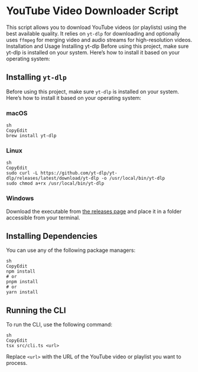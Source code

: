 # YouTube Video Downloader Script

This script allows you to download YouTube videos (or playlists) using the best available quality. It relies on `yt-dlp` for downloading and optionally uses `ffmpeg` for merging video and audio streams for high-resolution videos.
Installation and Usage
Installing yt-dlp
Before using this project, make sure yt-dlp is installed on your system. Here’s how to install it based on your operating system:

## Installing `yt-dlp`

Before using this project, make sure `yt-dlp` is installed on your system. Here’s how to install it based on your operating system:

### macOS

```
sh
CopyEdit
brew install yt-dlp

```

### Linux

```
sh
CopyEdit
sudo curl -L https://github.com/yt-dlp/yt-dlp/releases/latest/download/yt-dlp -o /usr/local/bin/yt-dlp
sudo chmod a+rx /usr/local/bin/yt-dlp

```

### Windows

Download the executable from [the releases page](https://github.com/yt-dlp/yt-dlp/releases/latest) and place it in a folder accessible from your terminal.

## Installing Dependencies

You can use any of the following package managers:

```
sh
CopyEdit
npm install
# or
pnpm install
# or
yarn install

```

## Running the CLI

To run the CLI, use the following command:

```
sh
CopyEdit
tsx src/cli.ts <url>

```

Replace `<url>` with the URL of the YouTube video or playlist you want to process.
